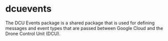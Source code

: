 # dcuevents

The DCU Events package is a shared package that is used for defining messages and event types that are passed between Google Cloud and the Drone Control Unit (DCU).
